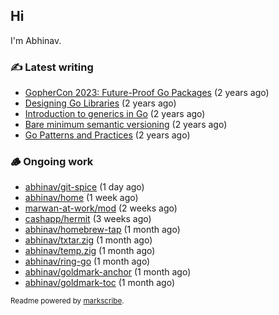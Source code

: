 ## Hi

I'm Abhinav.

### ✍️ Latest writing


- [GopherCon 2023: Future-Proof Go Packages](https://abhinavg.net/2023/09/27/future-proof-packages/) (2 years ago)
- [Designing Go Libraries](https://abhinavg.net/2022/12/06/designing-go-libraries/) (2 years ago)
- [Introduction to generics in Go](https://abhinavg.net/2022/11/23/generics-intro/) (2 years ago)
- [Bare minimum semantic versioning](https://abhinavg.net/2022/11/07/semver/) (2 years ago)
- [Go Patterns and Practices](https://abhinavg.net/2022/09/19/go-patterns-and-practices-talk/) (2 years ago)

### 🪵 Ongoing work


- [abhinav/git-spice](https://github.com/abhinav/git-spice) (1 day ago)
- [abhinav/home](https://github.com/abhinav/home) (1 week ago)
- [marwan-at-work/mod](https://github.com/marwan-at-work/mod) (2 weeks ago)
- [cashapp/hermit](https://github.com/cashapp/hermit) (3 weeks ago)
- [abhinav/homebrew-tap](https://github.com/abhinav/homebrew-tap) (1 month ago)
- [abhinav/txtar.zig](https://github.com/abhinav/txtar.zig) (1 month ago)
- [abhinav/temp.zig](https://github.com/abhinav/temp.zig) (1 month ago)
- [abhinav/ring-go](https://github.com/abhinav/ring-go) (1 month ago)
- [abhinav/goldmark-anchor](https://github.com/abhinav/goldmark-anchor) (1 month ago)
- [abhinav/goldmark-toc](https://github.com/abhinav/goldmark-toc) (1 month ago)

<sub>Readme powered by [markscribe](https://github.com/muesli/markscribe).</sub>
